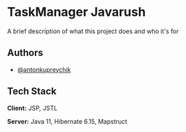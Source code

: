 
# TaskManager Javarush

A brief description of what this project does and who it's for


## Authors

- [@antonkupreychik](https://github.com/akupreychik)


## Tech Stack

**Client:** JSP, JSTL

**Server:** Java 11, Hibernate 6.15, Mapstruct

